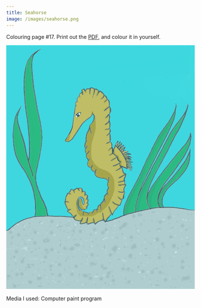 ```yaml
---
title: Seahorse
image: /images/seahorse.png
---
```

Colouring page #17. Print out the [PDF], and colour it in yourself.

![png]

Media I used: Computer paint program

[png]: /images/seahorse.png
[PDF]: /images/seahorse.pdf
